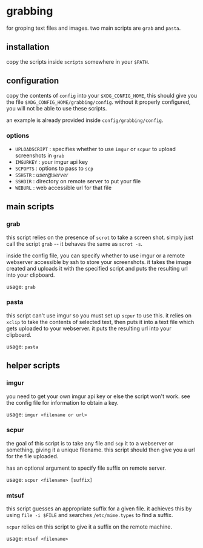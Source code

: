 # grabbing

for groping text files and images. two main scripts are `grab` and
`pasta`.

## installation

copy the scripts inside `scripts` somewhere in your `$PATH`.

## configuration

copy the contents of `config` into your `$XDG_CONFIG_HOME`, this should
give you the file `$XDG_CONFIG_HOME/grabbing/config`. without it
properly configured, you will not be able to use these scripts.

an example is already provided inside `config/grabbing/config`.

### options

* `UPLOADSCRIPT` : specifies whether to use `imgur` or `scpur` to upload
  screenshots in `grab`
* `IMGURKEY` : your imgur api key
* `SCPOPTS` : options to pass to `scp`
* `SSHSTR` : *user@server*
* `SSHDIR` : directory on remote server to put your file
* `WEBURL` : web accessible url for that file

## main scripts

### grab

this script relies on the presence of `scrot` to take a screen shot.
simply just call the script `grab` -- it behaves the same as `scrot -s`.

inside the config file, you can specify whether to use imgur or a remote
webserver accessible by ssh to store your screenshots. it takes the
image created and uploads it with the specified script and puts the
resulting url into your clipboard.

usage: `grab`

### pasta

this script can't use imgur so you must set up `scpur` to use this. it
relies on `xclip` to take the contents of selected text, then puts it
into a text file which gets uploaded to your webserver. it puts the
resulting url into your clipboard.

usage: `pasta`

## helper scripts

### imgur

you need to get your own imgur api key or else the script won't work.
see the config file for information to obtain a key.

usage: `imgur <filename or url>`

### scpur

the goal of this script is to take any file and `scp` it to a webserver
or something, giving it a unique filename. this script should then give
you a url for the file uploaded.

has an optional argument to specify file suffix on remote server.

usage: `scpur <filename> [suffix]`

### mtsuf

this script guesses an appropriate suffix for a given file.
it achieves this by using `file -i $FILE` and searches
`/etc/mime.types` to find a suffix.

`scpur` relies on this script to give it a suffix on the remote machine.

usage: `mtsuf <filename>`
